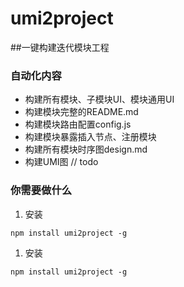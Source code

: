 # umi2project

##一键构建迭代模块工程

### 自动化内容
- 构建所有模块、子模块UI、模块通用UI
- 构建模块完整的README.md
- 构建模块路由配置config.js
- 构建模块暴露插入节点、注册模块
- 构建所有模块时序图design.md
- 构建UMI图  // todo


### 你需要做什么

1. 安装

```
npm install umi2project -g

```

1. 安装

```
npm install umi2project -g

```